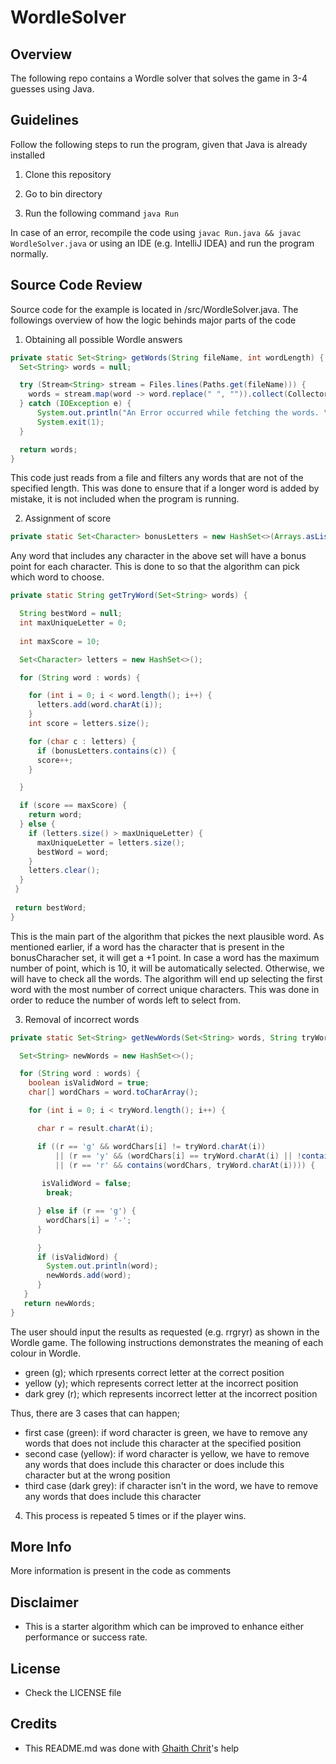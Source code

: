 # WordleSolver

## Overview
The following repo contains a Wordle solver that solves the game in 3-4 guesses using Java.

## Guidelines
Follow the following steps to run the program, given that Java is already installed

1. Clone this repository

2. Go to bin directory

3. Run the following command `java Run`

In case of an error, recompile the code using `javac Run.java && javac WordleSolver.java` or using an IDE (e.g. IntelliJ IDEA) and run the program normally.

## Source Code Review

Source code for the example is located in /src/WordleSolver.java. The followings overview of how the logic behinds major parts of the code

1. Obtaining all possible Wordle answers

```java
private static Set<String> getWords(String fileName, int wordLength) {
  Set<String> words = null;

  try (Stream<String> stream = Files.lines(Paths.get(fileName))) {
    words = stream.map(word -> word.replace(" ", "")).collect(Collectors.toSet());
  } catch (IOException e) {
	  System.out.println("An Error occurred while fetching the words. \nTerminating.");
	  System.exit(1);
  }

  return words;
}
```
This code just reads from a file and filters any words that are not of the specified length. This was done to ensure that if a longer word is added by mistake, it is not included when the program is running.

2. Assignment of score

```java
private static Set<Character> bonusLetters = new HashSet<>(Arrays.asList('r', 'l', 's', 't', 'n', 'e'));
```

Any word that includes any character in the above set will have a bonus point for each character. This is done to so that the algorithm can pick which word to choose.

```java
private static String getTryWord(Set<String> words) {

  String bestWord = null;
  int maxUniqueLetter = 0;
  
  int maxScore = 10;

  Set<Character> letters = new HashSet<>();

  for (String word : words) {

    for (int i = 0; i < word.length(); i++) {
      letters.add(word.charAt(i));
    }
    int score = letters.size();

    for (char c : letters) {
      if (bonusLetters.contains(c)) {
      score++;
    }

  }

  if (score == maxScore) {
    return word;
  } else {
    if (letters.size() > maxUniqueLetter) {
      maxUniqueLetter = letters.size();
      bestWord = word;
    }
    letters.clear();
  }
 }
 
 return bestWord;
}
```

This is the main part of the algorithm that pickes the next plausible word. As mentioned earlier, if a word has the character that is present in the bonusCharacher set, it will get a +1 point. In case a word has the maximum number of point, which is 10, it will be automatically selected. Otherwise, we will have to check all the words. The algorithm will end up selecting the first word with the most number of correct unique characters. This was done in order to reduce the number of words left to select from.

3. Removal of incorrect words

```java
private static Set<String> getNewWords(Set<String> words, String tryWord, String result) {

  Set<String> newWords = new HashSet<>();

  for (String word : words) {
    boolean isValidWord = true;
    char[] wordChars = word.toCharArray();

    for (int i = 0; i < tryWord.length(); i++) {

      char r = result.charAt(i);

      if ((r == 'g' && wordChars[i] != tryWord.charAt(i))
          || (r == 'y' && (wordChars[i] == tryWord.charAt(i) || !contains(wordChars, tryWord.charAt(i))))
          || (r == 'r' && contains(wordChars, tryWord.charAt(i)))) {
           
       isValidWord = false;
        break;

      } else if (r == 'g') {
        wordChars[i] = '-';
      }

      }
      if (isValidWord) {
        System.out.println(word);
        newWords.add(word);
      }
   }
   return newWords;
}
```
The user should input the results as requested (e.g. rrgryr) as shown in the Wordle game. The following instructions demonstrates the meaning of each colour in Wordle.

- green (g); which rpresents correct letter at the correct position
- yellow (y); which represents correct letter at the incorrect position
- dark grey (r); which represents incorrect letter at the incorrect position

Thus, there are 3 cases that can happen;

- first case (green): if word character is green, we have to remove any words that does not include this character at the specified position
- second case (yellow): if word character is yellow, we have to remove any words that does include this character or does include this character but at the wrong position
- third case (dark grey): if character isn't in the word, we have to remove any words that does include this character

4.  This process is repeated 5 times or if the player wins.

## More Info
More information is present in the code as comments

## Disclaimer
* This is a starter algorithm which can be improved to enhance either performance or success rate.

## License
* Check the LICENSE file

## Credits
* This README.md was done with [Ghaith Chrit](https://github.com/Ghaith-Chrit)'s help
